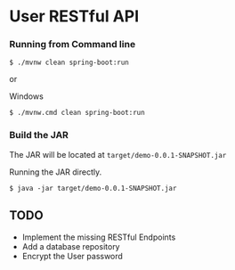 # User RESTful API

### Running from Command line
```
$ ./mvnw clean spring-boot:run
```

or

Windows
```
$ ./mvnw.cmd clean spring-boot:run
```

### Build the JAR

The JAR will be located at `target/demo-0.0.1-SNAPSHOT.jar`

Running the JAR directly.

```
$ java -jar target/demo-0.0.1-SNAPSHOT.jar
```

## TODO

- Implement the missing RESTful Endpoints
- Add a database repository
- Encrypt the User password
